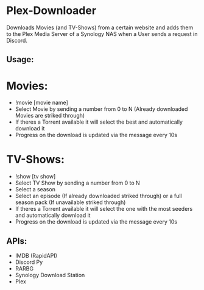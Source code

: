 # Plex-Downloader

Downloads Movies (and TV-Shows) from a certain website and adds them to the Plex Media Server of a Synology NAS when a User sends a request in Discord.

## Usage:
# Movies:
- !movie [movie name]
- Select Movie by sending a number from 0 to N (Already downloaded Movies are striked through)
- If theres a Torrent available it will select the best and automatically download it
- Progress on the download is updated via the message every 10s

# TV-Shows:
- !show [tv show]
- Select TV Show by sending a number from 0 to N
- Select a season
- Select an episode (If already downloaded striked through) or a full season pack (If unavailable striked through)
- If theres a Torrent available it will select the one with the most seeders and automatically download it
- Progress on the download is updated via the message every 10s

## APIs:
- IMDB (RapidAPI)
- Discord Py
- RARBG
- Synology Download Station
- Plex
